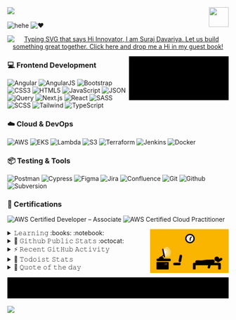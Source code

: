 <!--### Hi there 👋-->
<img src="http://www.emoticonr.com/design/yahoo/not-worthy.gif" height="25px"/>
<img src="https://usefulshortcuts.com/imgs/yahoo-smileys/4.gif" height="45" width="45" align="right">

![hehe](https://forthebadge.com/images/badges/powered-by-electricity.svg)
![❤️](https://forthebadge.com/images/badges/built-with-love.svg)

<p align="center">
  <a href="https://github.com/suraj-davariya/suraj-davariya/issues/12"><img src="https://readme-typing-svg.demolab.com?font=Fira+Code&weight=900&size=15&duration=7000&pause=70&color=F79807&multiline=true&repeat=false&width=500&height=112&lines=Hi+Innovator%2C+I+am+Suraj+Davariya..;Let's+build+something+great+together..;Click+here+%26+drop+me+a+hi+in+my+guest+book!" alt="Typing SVG that says Hi Innovator, I am Suraj Davariya. Let us build something great together. Click here and drop me a Hi in my guest book!" /></a>
</p>
<!-- <p align="center"> (https://github.com/suraj-davariya/suraj-davariya/issues/12) 👈🏼 </p>-->
<img src="https://raw.githubusercontent.com/suraj-davariya/suraj-davariya/master/images/emergency_cheatsheet.gif" height="100" align="right" alt="in case of fire: 1. git commit; 2. git push; 3. git -tf out">

### 💻 Frontend Development

![Angular](https://img.shields.io/badge/-Angular-DD0031?logo=Angular&style=for-the-badge&logoColor=white)
![AngularJS](https://img.shields.io/badge/-AngularJS-E23237?logo=Angular&style=for-the-badge&logoColor=white)
![Bootstrap](https://img.shields.io/badge/-Bootstrap-7952B3?logo=Bootstrap&style=for-the-badge&logoColor=white)
![CSS3](https://img.shields.io/badge/-CSS3-1572B6?logo=CSS3&style=for-the-badge&logoColor=white)
![HTML5](https://img.shields.io/badge/-HTML5-E34F26?logo=HTML5&style=for-the-badge&logoColor=white)
![JavaScript](https://img.shields.io/badge/-JavaScript-F7DF1E?logo=JavaScript&style=for-the-badge&logoColor=black)
![JSON](https://img.shields.io/badge/-JSON-000000?logo=JSON&style=for-the-badge&logoColor=white)
![jQuery](https://img.shields.io/badge/-jQuery-0769AD?logo=jQuery&style=for-the-badge&logoColor=black)
![Next.js](https://img.shields.io/badge/-Next.js-000000?logo=nextdotjs&style=for-the-badge&logoColor=white)
![React](https://img.shields.io/badge/-React-61DAFB?logo=React&style=for-the-badge&logoColor=black)
![SASS](https://img.shields.io/badge/-SASS-CC6699?logo=SASS&style=for-the-badge&logoColor=white)
![SCSS](https://img.shields.io/badge/-SCSS-CC6699?logo=Sass&style=for-the-badge&logoColor=white)
![Tailwind](https://img.shields.io/badge/-Tailwind_CSS-38B2AC?logo=TailwindCSS&style=for-the-badge&logoColor=white)
![TypeScript](https://img.shields.io/badge/-TypeScript-3178C6?logo=TypeScript&style=for-the-badge&logoColor=white)

### ☁️ Cloud & DevOps

![AWS](https://img.shields.io/badge/-AWS-232F3E?logo=amazonwebservices&style=for-the-badge&logoColor=white)
![EKS](https://img.shields.io/badge/-EKS-FF9900?logo=AmazonEKS&style=for-the-badge&logoColor=white)
![Lambda](https://img.shields.io/badge/-Lambda-F90?logo=AWSLambda&style=for-the-badge&logoColor=white)
![S3](https://img.shields.io/badge/-S3-569A31?logo=AmazonS3&style=for-the-badge&logoColor=white)
![Terraform](https://img.shields.io/badge/-Terraform-623CE4?logo=Terraform&style=for-the-badge&logoColor=white)
![Jenkins](https://img.shields.io/badge/-Jenkins-D24939?logo=Jenkins&style=for-the-badge&logoColor=white)
![Docker](https://img.shields.io/badge/-Docker-2496ED?logo=Docker&style=for-the-badge&logoColor=white)

### 📦 Testing & Tools 

![Postman](https://img.shields.io/badge/-Postman-FF6C37?logo=Postman&style=for-the-badge&logoColor=white)
![Cypress](https://img.shields.io/badge/-Cypress-17202C?logo=cypress&style=for-the-badge&logoColor=white)
![Figma](https://img.shields.io/badge/-Figma-F24E1E?logo=Figma&style=for-the-badge&logoColor=white)
![Jira](https://img.shields.io/badge/-Jira-0052CC?logo=Jira&style=for-the-badge&logoColor=white)
![Confluence](https://img.shields.io/badge/-Confluence-172B4D?logo=confluence&style=for-the-badge&logoColor=white)
![Git](https://img.shields.io/badge/-Git-F05032?logo=Git&style=for-the-badge&logoColor=white)
![Github](https://img.shields.io/badge/-Github-181717?logo=Github&style=for-the-badge&logoColor=white)
![Subversion](https://img.shields.io/badge/-Subversion-809CC9?logo=Subversion&style=for-the-badge&logoColor=white)

### 📜 Certifications

![AWS Certified Developer – Associate](https://img.shields.io/badge/-AWS_Developer_Associate-FF9900?logo=amazonwebservices&style=for-the-badge&logoColor=white)
![AWS Certified Cloud Practitioner](https://img.shields.io/badge/-AWS_Cloud_Practitioner-FF9900?logo=amazonwebservices&style=for-the-badge&logoColor=white)


<img src="https://raw.githubusercontent.com/suraj-davariya/suraj-davariya/master/images/lockdown_life.gif" height="100" align="right" alt="life in pendamic">

<details>
  <summary>𝙻𝚎𝚊𝚛𝚗𝚒𝚗𝚐 :books: :notebook:</summary>
####

</details>

<details>
  <summary>👾 𝙶𝚒𝚝𝚑𝚞𝚋 𝙿𝚞𝚋𝚕𝚒𝚌 𝚂𝚝𝚊𝚝𝚜 :octocat:</summary>

  <h3 align="center">𝚜𝚞𝚛𝚊𝚓-𝚍𝚊𝚟𝚊𝚛𝚒𝚢𝚊'𝚜 𝚂𝚝𝚊𝚝𝚜 :octocat: </h3>
  <p align="center">
    <img src="https://github-readme-stats.char-al.vercel.app/api?username=suraj-davariya&show_icons=true&count_private=true&theme=vision-friendly-dark&hide_border=true">
    <img src="https://github-readme-streak-stats.herokuapp.com/?user=suraj-davariya&theme=vision-friendly-dark&hide_border=true"/>

  </p>
</details>

<!-- https://github.com/jamesgeorge007/github-activity-readme -->
<details>
  <summary>⚡ 𝚁𝚎𝚌𝚎𝚗𝚝 𝙶𝚒𝚝𝙷𝚞𝚋 𝙰𝚌𝚝𝚒𝚟𝚒𝚝𝚢</summary>
  <br/>

  <!--START_SECTION:activity-->
1. 🎉 Merged PR [#18](https://github.com/suraj-davariya/suraj-davariya/pull/18) in [suraj-davariya/suraj-davariya](https://github.com/suraj-davariya/suraj-davariya)
2. 💪 Opened PR [#18](https://github.com/suraj-davariya/suraj-davariya/pull/18) in [suraj-davariya/suraj-davariya](https://github.com/suraj-davariya/suraj-davariya)
3. 🎉 Merged PR [#17](https://github.com/suraj-davariya/suraj-davariya/pull/17) in [suraj-davariya/suraj-davariya](https://github.com/suraj-davariya/suraj-davariya)
4. 🎉 Merged PR [#13](https://github.com/suraj-davariya/suraj-davariya/pull/13) in [suraj-davariya/suraj-davariya](https://github.com/suraj-davariya/suraj-davariya)
5. 💪 Opened PR [#17](https://github.com/suraj-davariya/suraj-davariya/pull/17) in [suraj-davariya/suraj-davariya](https://github.com/suraj-davariya/suraj-davariya)
   <!--END_SECTION:activity-->
   </details>

<!-- https://github.com/abhisheknaiidu/todoist-readme -->
<details>
  <summary>🚧 𝚃𝚘𝚍𝚘𝚒𝚜𝚝 𝚂𝚝𝚊𝚝𝚜</summary>
  <br/>

<!-- TODO-IST:START -->
🏆  453 Karma Points           
🌸  Completed 0 tasks today           
✅  Completed 6 tasks so far           
⏳  Longest streak is 0 days
<!-- TODO-IST:END -->
</details>

<details>
  <summary>💭 𝚀𝚞𝚘𝚝𝚎 𝚘𝚏 𝚝𝚑𝚎 𝚍𝚊𝚢</summary>
  <br/>
  <p align="center">
<!--     <img src="https://github-readme-quotes.herokuapp.com/quote?theme=radical&animation=default&layout=default"/> -->
  </p>

  ![Quote](https://github-readme-quotes-bay.vercel.app/quote?theme=radical&animation=grow_out_in&layout=default&font=Gabrielle&quoteType=random&fontColor=orange) 
  
</details>

<p align="center">
  <img src="https://raw.githubusercontent.com/suraj-davariya/suraj-davariya/master/images/suraj_davariya__quote.gif" alt="'git pull a day keeps conflicts away..' Thanks for visiting suraj-davariya" title="'git pull a day keeps conflicts away..' Thanks for visiting suraj-davariya"/>
</p>

![](https://visitor-badge.one9x.com/badge?page_id=suraj-davariya.suraj-davariya)

<!--
**suraj-davariya/suraj-davariya** is a ✨ _special_ ✨ repository because its `README.md` (this file) appears on your GitHub profile.
<p align="center">
  <img src="https://visitor-badge.glitch.me/badge?page_id=suraj-davariya.suraj-davariya" alt="suraj-davariya profile visitors"/>
</p>
Here are some ideas to get you started:

- 🔭 I’m currently working on ...
- 🌱 I’m currently learning ...
- 👯 I’m looking to collaborate on ...
- 🤔 I’m looking for help with ...
- 💬 Ask me about ...
- 📫 How to reach me: ...
- 😄 Pronouns: ...
- ⚡ Fun fact: ...
-->
